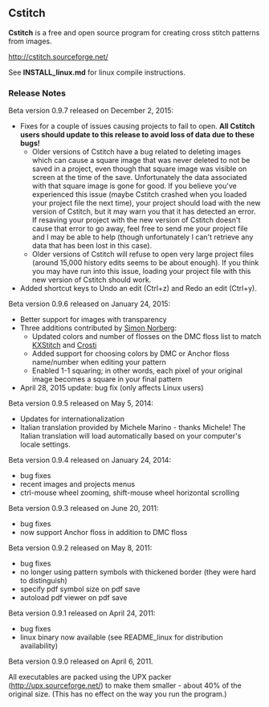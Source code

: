 Cstitch
-------
**Cstitch** is a free and open source program for creating cross stitch
patterns from images.

http://cstitch.sourceforge.net/

See **INSTALL_linux.md** for linux compile instructions.

### Release Notes ###
Beta version 0.9.7 released on December 2, 2015:
* Fixes for a couple of issues causing projects to fail to open. **All Cstitch
  users should update to this release to avoid loss of data due to these
  bugs!**
    * Older versions of Cstitch have a bug related to deleting images which can
      cause a square image that was never deleted to not be saved in a project,
      even though that square image was visible on screen at the time of the
      save.  Unfortunately the data associated with that square image is gone
      for good.  If you believe you've experienced this issue (maybe Cstitch
      crashed when you loaded your project file the next time), your project
      should load with the new version of Cstitch, but it may warn you that it
      has detected an error.  If resaving your project with the new version of
      Cstitch doesn't cause that error to go away, feel free to send me your
      project file and I may be able to help (though unfortunately I can't
      retrieve any data that has been lost in this case).
    * Older versions of Cstitch will refuse to open very large project files
      (around 15,000 history edits seems to be about enough).  If you think
      you may have run into this issue, loading your project file with this
      new version of Cstitch should work.
* Added shortcut keys to Undo an edit (Ctrl+z) and Redo an edit (Ctrl+y).

Beta version 0.9.6 released on January 24, 2015:
* Better support for images with transparency
* Three additions contributed by [Simon Norberg](https://github.com/Norberg):
    * Updated colors and number of flosses on the DMC floss list to match
      [KXStitch](http://sourceforge.net/projects/kxstitch/) and
      [Crosti](http://sourceforge.net/projects/crosti/)
    * Added support for choosing colors by DMC or Anchor floss name/number
      when editing your pattern
    * Enabled 1-1 squaring; in other words, each pixel of your original
    image becomes a square in your final pattern
* April 28, 2015 update: bug fix (only affects Linux users)

Beta version 0.9.5 released on May 5, 2014:
* Updates for internationalization
* Italian translation provided by Michele Marino - thanks Michele!  The
  Italian translation will load automatically based on your computer's
  locale settings.

Beta version 0.9.4 released on January 24, 2014:
* bug fixes
* recent images and projects menus
* ctrl-mouse wheel zooming, shift-mouse wheel horizontal scrolling

Beta version 0.9.3 released on June 20, 2011:
* bug fixes
* now support Anchor floss in addition to DMC floss

Beta version 0.9.2 released on May 8, 2011:
* bug fixes
* no longer using pattern symbols with thickened border (they were hard to distinguish)
* specify pdf symbol size on pdf save
* autoload pdf viewer on pdf save

Beta version 0.9.1 released on April 24, 2011:
* bug fixes
* linux binary now available (see README_linux for distribution availability)

Beta version 0.9.0 released on April 6, 2011.

All executables are packed using the UPX packer
(http://upx.sourceforge.net/) to make them smaller - about 40% of the
original size.  (This has no effect on the way you run the program.)

